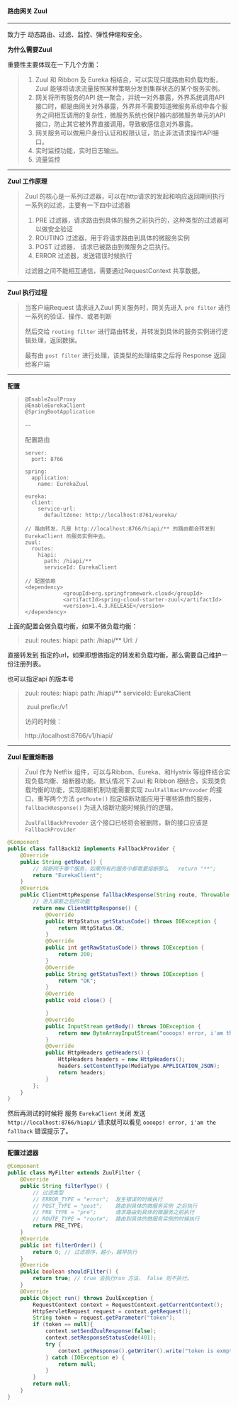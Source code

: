 #### 路由网关 Zuul

---

致力于 动态路由、过滤、监控、弹性伸缩和安全。

**为什么需要Zuul**

重要性主要体现在一下几个方面：

> 1. Zuul 和 Ribbon 及 Eureka 相结合，可以实现只能路由和负载均衡，Zuul 能够将请求流量按照某种策略分发到集群状态的某个服务实例。
> 2. 网关将所有服务的API 统一聚合，并统一对外暴露，外界系统调用API接口时，都是由网关对外暴露，外界并不需要知道微服务系统中各个服务之间相互调用的复杂性，微服务系统也保护器内部微服务单元的API接口，防止其它被外界直接调用，导致敏感信息对外暴露。
> 3. 网关服务可以做用户身份认证和权限认证，防止非法请求操作API接口。
> 4. 实时监控功能，实时日志输出。
> 5. 流量监控

---

**Zuul 工作原理**

> Zuul 的核心是一系列过滤器，可以在http请求的发起和响应返回期间执行一系列的过滤，主要有一下四中过滤器
>
> 1. PRE 过滤器，请求路由到具体的服务之前执行的，这种类型的过滤器可以做安全验证
> 2. ROUTING 过滤器，用于将请求路由到具体的微服务实例
> 3. POST 过滤器， 请求已被路由到微服务之后执行。
> 4. ERROR 过滤器，发送错误时候执行
>
> 过滤器之间不能相互通信，需要通过RequestContext 共享数据。

---

**Zuul 执行过程**

> 当客户端Request 请求进入Zuul 网关服务时，网关先进入 `pre filter` 进行一系列的验证、操作、或者判断
>
> 然后交给 `routing filter` 进行路由转发，并转发到具体的服务实例进行逻辑处理，返回数据。
>
> 最有由 `post filter` 进行处理，该类型的处理结束之后将 Response 返回给客户端

---

**配置**

> ```
> @EnableZuulProxy
> @EnableEurekaClient
> @SpringBootApplication
> ```
>
> --
>
> 配置路由
>
> ```
> server:
>   port: 8766
> 
> spring:
>   application:
>     name: EurekaZuul
> 
> eureka:
>   client:
>     service-url:
>       defaultZone: http://localhost:8761/eureka/
> 
> // 路由转发，凡是 http://localhost:8766/hiapi/** 的路由都会转发到 EurekaClient 的服务实例中去。
> zuul:
>   routes:
>     hiapi:
>       path: /hiapi/**
>       serviceId: EurekaClient
>   
> // 配置依赖
> <dependency>
>             <groupId>org.springframework.cloud</groupId>
>             <artifactId>spring-cloud-starter-zuul</artifactId>
>             <version>1.4.3.RELEASE</version>
> </dependency>
> ```

上面的配置会做负载均衡，如果不做负载均衡：

> zuul:
> routes:
> hiapi:
> path: /hiapi/**
> Url: /

直接转发到 指定的url，如果即想做指定的转发和负载均衡，那么需要自己维护一份注册列表。

也可以指定api 的版本号

> zuul:
> 	routes:
> 		hiapi:
> 			path: /hiapi/**
> 			serviceId: EurekaClient
>
> ​	zuul.prefix:/v1
>
> 访问的时候：
>
> http://localhost:8766/v1/hiapi/

---

**Zuul 配置熔断器**

> Zuul 作为 Netflix 组件，可以与Ribbon、Eureka、和Hystrix 等组件结合实现负载均衡、熔断器功能。默认情况下 Zuul 和 Ribbon 相结合，实现类负载均衡的功能，实现熔断机制功能需要实现 `ZuulFallBackProvoder` 的接口，重写两个方法 `getRoute()` 指定熔断功能应用于哪些路由的服务，`fallbackResponse()` 为进入熔断功能时候执行的逻辑。
>
> `ZuulFallBackProvoder` 这个接口已经将会被删除，新的接口应该是 `FallbackProvider`

```java
@Component
public class fallBack12 implements FallbackProvider {
    @Override
    public String getRoute() {
        // 熔断同于哪个服务，如果所有的服务中都需要熔断那么   return "**";
        return "EurekaClient";
    }
    @Override
    public ClientHttpResponse fallbackResponse(String route, Throwable cause) {
        // 进入熔断之后的功能
        return new ClientHttpResponse() {
            @Override
            public HttpStatus getStatusCode() throws IOException {
                return HttpStatus.OK;
            }
            @Override
            public int getRawStatusCode() throws IOException {
                return 200;
            }
            @Override
            public String getStatusText() throws IOException {
                return "OK";
            }
            @Override
            public void close() {

            }
            @Override
            public InputStream getBody() throws IOException {
                return new ByteArrayInputStream("oooops! error, i'am the fallback".getBytes());
            }
            @Override
            public HttpHeaders getHeaders() {
                HttpHeaders headers = new HttpHeaders();
                headers.setContentType(MediaType.APPLICATION_JSON);
                return headers;
            }
        };
    }
}
```

然后再测试的时候将 服务 `EurekaClient` 关闭 发送 `http://localhost:8766/hiapi/` 请求就可以看见 `oooops! error, i'am the fallback` 错误提示了。

---

**配置过滤器**

```java
@Component
public class MyFilter extends ZuulFilter {
    @Override
    public String filterType() {
        // 过滤类型
        // ERROR_TYPE = "error";  发生错误的时候执行
    	// POST_TYPE = "post";    路由到具体的微服务实例 之后执行
    	// PRE_TYPE = "pre";      请求路由到具体的微服务之前执行
    	// ROUTE_TYPE = "route";  路由到具体的微服务实例的时候执行
        return PRE_TYPE;
    }
    @Override
    public int filterOrder() {
        return 0; // 过滤顺序，越小，越早执行
    }
    @Override
    public boolean shouldFilter() {
        return true; // true 会执行run 方法， false 则不执行。
    }
    @Override
    public Object run() throws ZuulException {
        RequestContext context = RequestContext.getCurrentContext();
        HttpServletRequest request = context.getRequest();
        String token = request.getParameter("token");
        if (token == null){
            context.setSendZuulResponse(false);
            context.setResponseStatusCode(401);
            try {
                context.getResponse().getWriter().write("token is exmpty");
            } catch (IOException e) {
                return null;
            }
        }
        return null;
    }
}
```








